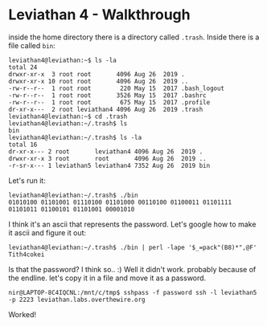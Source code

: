 # Leviathan 4 - Walkthrough

inside the home directory there is a directory called `.trash`. 
Inside there is a file called `bin`:

```
leviathan4@leviathan:~$ ls -la
total 24
drwxr-xr-x  3 root root       4096 Aug 26  2019 .
drwxr-xr-x 10 root root       4096 Aug 26  2019 ..
-rw-r--r--  1 root root        220 May 15  2017 .bash_logout
-rw-r--r--  1 root root       3526 May 15  2017 .bashrc
-rw-r--r--  1 root root        675 May 15  2017 .profile
dr-xr-x---  2 root leviathan4 4096 Aug 26  2019 .trash
leviathan4@leviathan:~$ cd .trash
leviathan4@leviathan:~/.trash$ ls
bin
leviathan4@leviathan:~/.trash$ ls -la
total 16
dr-xr-x--- 2 root       leviathan4 4096 Aug 26  2019 .
drwxr-xr-x 3 root       root       4096 Aug 26  2019 ..
-r-sr-x--- 1 leviathan5 leviathan4 7352 Aug 26  2019 bin
```

Let's run it:

```
leviathan4@leviathan:~/.trash$ ./bin
01010100 01101001 01110100 01101000 00110100 01100011 01101111 01101011 01100101 01101001 00001010
```

I think it's an ascii that represents the password.
Let's google how to make it ascii and figure it out:

```
leviathan4@leviathan:~/.trash$ ./bin | perl -lape '$_=pack"(B8)*",@F'
Tith4cokei
```

Is that the password? I think so.. :)
Well it didn't work. probably because of the endline. let's copy it in a file and move it as a password.

```
nir@LAPTOP-8C4IQCNL:/mnt/c/tmp$ sshpass -f password ssh -l leviathan5 -p 2223 leviathan.labs.overthewire.org
```

Worked!